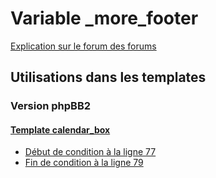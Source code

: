 # Variable _more_footer
[Explication sur le forum des forums](http://forum.forumactif.com/t294113-listing-des-variables#_more_footer)

## Utilisations dans les templates

### Version phpBB2

#### [Template calendar_box](subsilver/calendar_box.md)
* [Début de condition à la ligne 77](../subsilver/calendar_box.tpl#L77)
* [Fin de condition à la ligne 79](../subsilver/calendar_box.tpl#L79)